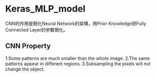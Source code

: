 # Keras_MLP_model

CNN的作用是簡化Neural Network的架構，用Prior Knowledge把Fully Connected Layer的參數簡化。
 
## CNN Property
1.Some patterns are much smaller than the whole image.
2.The same patterns appear in different regions.
3.Subsampling the pixels will not change the object.




